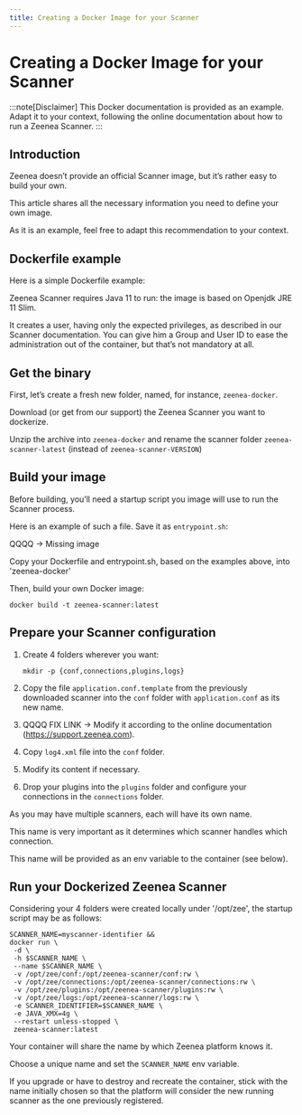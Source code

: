 ```yaml
---
title: Creating a Docker Image for your Scanner
---
```


# Creating a Docker Image for your Scanner

:::note[Disclaimer]
This Docker documentation is provided as an example. Adapt it to your context, following the online documentation about how to run a Zeenea Scanner.
:::

## Introduction
Zeenea doesn’t provide an official Scanner image, but it’s rather easy to build your own.

This article shares all the necessary information you need to define your own image.

As it is an example, feel free to adapt this recommendation to your context.

## Dockerfile example
Here is a simple Dockerfile example:

Zeenea Scanner requires Java 11 to run: the image is based on Openjdk JRE 11 Slim.

It creates a user, having only the expected privileges, as described in our Scanner documentation. You can give him a Group and User ID to ease the administration out of the container, but that’s not mandatory at all.

## Get the binary
First, let’s create a fresh new folder, named, for instance, `zeenea-docker`.

Download (or get from our support) the Zeenea Scanner you want to dockerize.

Unzip the archive into `zeenea-docker` and rename the scanner folder `zeenea-scanner-latest` (instead of `zeenea-scanner-VERSION`)

## Build your image
Before building, you’ll need a startup script you image will use to run the Scanner process.

Here is an example of such a file. Save it as `entrypoint.sh`:

QQQQ -> Missing image

Copy your Dockerfile and entrypoint.sh, based on the examples above, into 'zeenea-docker'

Then, build your own Docker image:

`docker build -t zeenea-scanner:latest`

## Prepare your Scanner configuration

1. Create 4 folders wherever you want:

   `mkdir -p {conf,connections,plugins,logs}`

2. Copy the file `application.conf.template` from the previously downloaded scanner into the `conf` folder with `application.conf` as its new name.
3. QQQQ FIX LINK -> Modify it according to the online documentation (https://support.zeenea.com).
4. Copy `log4.xml` file into the `conf` folder.
5. Modify its content if necessary.
6. Drop your plugins into the `plugins` folder and configure your connections in the `connections` folder.

As you may have multiple scanners, each will have its own name.

This name is very important as it determines which scanner handles which connection.

This name will be provided as an env variable to the container (see below).

## Run your Dockerized Zeenea Scanner
Considering your 4 folders were created locally under '/opt/zee', the startup script may be as follows:

```
SCANNER_NAME=myscanner-identifier &&
docker run \
 -d \
 -h $SCANNER_NAME \
 --name $SCANNER_NAME \
 -v /opt/zee/conf:/opt/zeenea-scanner/conf:rw \
 -v /opt/zee/connections:/opt/zeenea-scanner/connections:rw \
 -v /opt/zee/plugins:/opt/zeenea-scanner/plugins:rw \
 -v /opt/zee/logs:/opt/zeenea-scanner/logs:rw \
 -e SCANNER_IDENTIFIER=$SCANNER_NAME \
 -e JAVA_XMX=4g \
 --restart unless-stopped \
 zeenea-scanner:latest
```

Your container will share the name by which Zeenea platform knows it.

Choose a unique name and set the `SCANNER_NAME` env variable.

If you upgrade or have to destroy and recreate the container, stick with the name initially chosen so that the platform will consider the new running scanner as the one previously registered.

